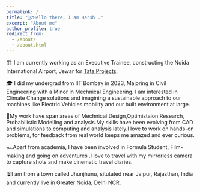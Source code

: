 ```yaml
---
permalink: /
title: "🙋‍♂️Hello there, I am Harsh ."
excerpt: "About me"
author_profile: true
redirect_from: 
  - /about/
  - /about.html
---
```


🏗️ I am currently working as an Executive Trainee, constructing the Noida International Airport, Jewar for [Tata Projects](https://www.tataprojects.com/). 

🎓 I did my undergrad from IIT Bombay in 2023, Majoring in Civil Engineering with a Minor in Mechnical Engineering. I am interested in Climate Change solutions and imagining a sustainable approach to our machines like Electric Vehicles mobility and our built environment at large.

🔬My work have span areas of Mechnical Design,Optimistaion Research, Probabilistic Modelling and analysis.My skills have been evolving from CAD and simulations to computing and analysis lately.I love to work on hands-on problems, for feedback from real world keeps me amazed and ever curious.    

🏎️Apart from academia, I have been involved in Formula Student, Film-making and going on adventures .I love to travel with my mirrorless camera to capture shots and make cinematic travel diaries.

🪴I am from a town called Jhunjhunu, situtated near Jaipur, Rajasthan, India and currently live in Greater Noida, Delhi NCR.
